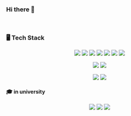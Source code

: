 ### Hi there 👋
<br>

### 🖥 Tech Stack
<p align="center">
    <img src="https://img.shields.io/badge/Java-007396?style=flat-square&logo=Java&logoColor=white"/>
    <img src="https://img.shields.io/badge/Javascript-ffb13b?style=flat-square&logo=javascript&logoColor=white"/>
    <img src="https://img.shields.io/badge/Spring-6DB33F?style=flat-square&logo=Spring&logoColor=white"/>       
    <img src="https://img.shields.io/badge/Python-3766AB?style=flat-square&logo=Python&logoColor=white"/>       
    <img src="https://img.shields.io/badge/JSP-007396?style=flat-square&logo=java&logoColor=white"/>
    <img src="https://img.shields.io/badge/HTML-E34F26?style=flat-square&logo=html5&logoColor=white"/>
    <img src="https://img.shields.io/badge/CSS-1572B6?style=flat-square&logo=css3&logoColor=white"/>
<!--     <img src="https://img.shields.io/badge/Node-339933?style=flat-square&logo=node.js&logoColor=white"/> -->
</p>


<p align="center">
    <img src="https://img.shields.io/badge/Docker-2496ED?style=flat-square&logo=Docker&logoColor=white"/>
<!--       <img src="https://img.shields.io/badge/Kubernetes-326CE5?style=flat-square&logo=Kubernetes&logoColor=white"/> -->
    <img src="https://img.shields.io/badge/Linux-FCC624?style=flat-square&logo=Linux&logoColor=white"/>
</p>


<p align="center">
<!--     <img src="https://img.shields.io/badge/OracleDB-F80000?style=flat-square&logo=oracle&logoColor=white"/> -->
    <img src="https://img.shields.io/badge/Mysql-E6B91E?style=flat-square&logo=MySql&logoColor=white"/>
    <img src="https://img.shields.io/badge/MariaDB-003545?style=flat-square&logo=MariaDB&logoColor=white"/>
</p>


#### 🎓 in university

<p align="center">
    <img src="https://img.shields.io/badge/Arduino-00979D?style=flat-square&logo=Arduino&logoColor=white"/>
    <img src="https://img.shields.io/badge/Raspberry_Pi-A22846?style=flat-square&logo=Raspberry_Pi&logoColor=white"/>
    <img src="https://img.shields.io/badge/Android-3DDC84?style=flat-square&logo=Android&logoColor=white"/>
</p>


<!--
**qpyu66/qpyu66** is a ✨ _special_ ✨ repository because its `README.md` (this file) appears on your GitHub profile.

Here are some ideas to get you started:

- 🔭 I’m currently working on ...
- 🌱 I’m currently learning ...
- 👯 I’m looking to collaborate on ...
- 🤔 I’m looking for help with ...
- 💬 Ask me about ...
- 📫 How to reach me: ...
- 😄 Pronouns: ...
- ⚡ Fun fact: ...
- 📖 study
- 🏅 
-->

